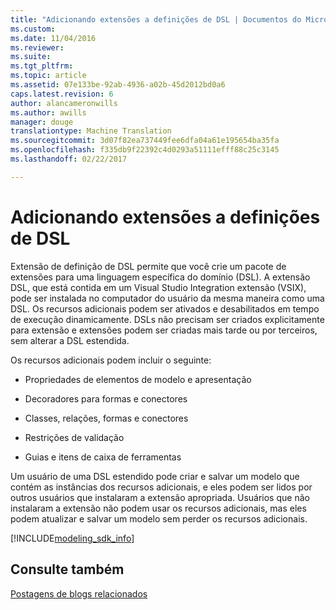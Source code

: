 ```yaml
---
title: "Adicionando extensões a definições de DSL | Documentos do Microsoft"
ms.custom: 
ms.date: 11/04/2016
ms.reviewer: 
ms.suite: 
ms.tgt_pltfrm: 
ms.topic: article
ms.assetid: 07e133be-92ab-4936-a02b-45d2012bd0a6
caps.latest.revision: 6
author: alancameronwills
ms.author: awills
manager: douge
translationtype: Machine Translation
ms.sourcegitcommit: 3d07f82ea737449fee6dfa04a61e195654ba35fa
ms.openlocfilehash: f335db9f22392c4d0293a51111efff88c25c3145
ms.lasthandoff: 02/22/2017

---
```

# <a name="adding-extensions-to-dsl-definitions"></a>Adicionando extensões a definições de DSL
Extensão de definição de DSL permite que você crie um pacote de extensões para uma linguagem específica do domínio (DSL). A extensão DSL, que está contida em um Visual Studio Integration extensão (VSIX), pode ser instalada no computador do usuário da mesma maneira como uma DSL. Os recursos adicionais podem ser ativados e desabilitados em tempo de execução dinamicamente. DSLs não precisam ser criados explicitamente para extensão e extensões podem ser criadas mais tarde ou por terceiros, sem alterar a DSL estendida.  
  
 Os recursos adicionais podem incluir o seguinte:  
  
-   Propriedades de elementos de modelo e apresentação  
  
-   Decoradores para formas e conectores  
  
-   Classes, relações, formas e conectores  
  
-   Restrições de validação  
  
-   Guias e itens de caixa de ferramentas  
  
 Um usuário de uma DSL estendido pode criar e salvar um modelo que contém as instâncias dos recursos adicionais, e eles podem ser lidos por outros usuários que instalaram a extensão apropriada. Usuários que não instalaram a extensão não podem usar os recursos adicionais, mas eles podem atualizar e salvar um modelo sem perder os recursos adicionais.  

[!INCLUDE[modeling_sdk_info](includes/modeling_sdk_info.md)]

## <a name="see-also"></a>Consulte também  
 [Postagens de blogs relacionados](https://blogs.msdn.microsoft.com/visualstudioalm/tag/code-index/)

